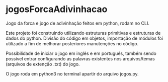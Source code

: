 # jogosForcaAdivinhacao
Jogo da forca e jogo de adivinhação feitos em python, rodam no CLI.

Este projeto foi construindo utilizando estruturas primitivas e estruturas de dados do python. Divisão do código em objetos, importação de módulos foi utilizado a fim de melhorar posteriores manutenções no código.

Possibilidade de iniciar o jogo em inglês e em português, também sendo possível entrar configurando as palavras existentes nos arquivos/temas (arquivos de extenção .txt) do jogo.

O jogo roda em python3 no terminal apartir do arquivo jogos.py.
